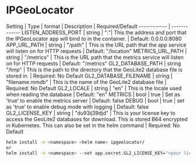 # IPGeoLocator
Setting | Type | format | Description | Required/Default
------------ | -------------
LISTEN_ADDRESS_PORT | string | "<ip address>:<pord>"| This the address and port that the IPGeoLocator app will bind to in the container. | Default: 0.0.0.0:8080
APP_URL_PATH | string | "/path" | This is the URL path that the app service will listen on for HTTP requests | Default: "/location"
METRICS_URL_PATH | string | "/metrics" | This is the URL path that the metrics service will listen on for HTTP requests | Default: "/metrics"
GL2_DATABASE_PATH | string "/tmp" | This is the path to the directory that the GeoLite2 database file is stored in. | Required: No Default
GL2_DATABASE_FILENAME | string | "filename.mmdb" | This is the name of the GeoLite2 database file | Required: No Default
GL2_LOCALE | string | "en" | This is the locale used when reading the database | Default: "en"
METRICS | bool | true | Set as 'true' to enable the metrics server | Default: false
DEBUG | bool | true | set as 'true' to enable debug mode with logging | Default: false
GL2_LICENSE_KEY | string | "du93ij39djd" | This is your license key to access the GeoLite2 databases for download. This is stored B64 encrypted in Kubernetes. This can also be set in the helm command | Required:  No Default


```sh
helm install -n <namespace> <helm name> ipgeolocator/
or
helm install -n <namespace> --set app.secret.GL2_LICENSE_KEY="<your license key>" <helm name> ipgeolocator/
